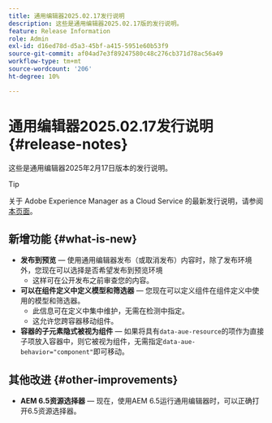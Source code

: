 ```yaml
---
title: 通用编辑器2025.02.17发行说明
description: 这些是通用编辑器2025.02.17版的发行说明。
feature: Release Information
role: Admin
exl-id: d16ed78d-d5a3-45bf-a415-5951e60b53f9
source-git-commit: af04ad7e3f89247580c48c276cb371d78ac56a49
workflow-type: tm+mt
source-wordcount: '206'
ht-degree: 10%

---
```



# 通用编辑器2025.02.17发行说明 {#release-notes}

这些是通用编辑器2025年2月17日版本的发行说明。

>[!TIP]
>
>关于 Adobe Experience Manager as a Cloud Service 的最新发行说明，请参阅[本页面](/help/release-notes/release-notes-cloud/release-notes-current.md)。

## 新增功能 {#what-is-new}

* **发布到预览** — 使用通用编辑器发布（或取消发布）内容时，除了发布环境外，您现在可以选择是否希望发布到预览环境
   * 这样可在公开发布之前审查您的内容。
* **可以在组件定义中定义模型和筛选器** — 您现在可以定义组件在组件定义中使用的模型和筛选器。
   * 此信息可在定义中集中维护，无需在检测中指定。
   * 这允许您跨容器移动组件。
* **容器的子元素隐式被视为组件** — 如果将具有`data-aue-resource`的项作为直接子项放入容器中，则它被视为组件，无需指定`data-aue-behavior="component"`即可移动。

## 其他改进 {#other-improvements}

* **AEM 6.5资源选择器** — 现在，使用AEM 6.5运行通用编辑器时，可以正确打开6.5资源选择器。

